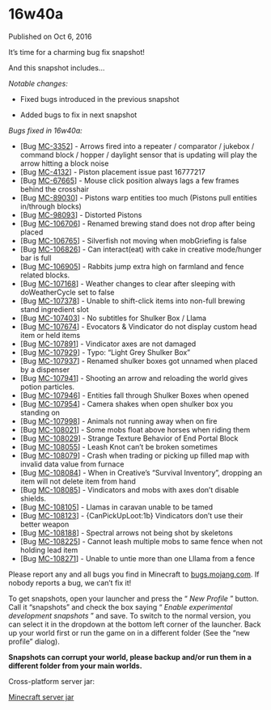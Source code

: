 # 16w40a
Published on Oct 6, 2016

It’s time for a charming bug fix snapshot!

And this snapshot includes…

_Notable changes:_

  * Fixed bugs introduced in the previous snapshot

  * Added bugs to fix in next snapshot

_Bugs fixed in 16w40a:_

  * [Bug [MC-3352](https://bugs.mojang.com/browse/MC-3352)] - Arrows fired into a repeater / comparator / jukebox / command block / hopper / daylight sensor that is updating will play the arrow hitting a block noise
  * [Bug [MC-4132](https://bugs.mojang.com/browse/MC-4132)] - Piston placement issue past 16777217
  * [Bug [MC-67665](https://bugs.mojang.com/browse/MC-67665)] - Mouse click position always lags a few frames behind the crosshair
  * [Bug [MC-89030](https://bugs.mojang.com/browse/MC-89030)] - Pistons warp entities too much (Pistons pull entities in/through blocks)
  * [Bug [MC-98093](https://bugs.mojang.com/browse/MC-98093)] - Distorted Pistons
  * [Bug [MC-106706](https://bugs.mojang.com/browse/MC-106706)] - Renamed brewing stand does not drop after being placed
  * [Bug [MC-106765](https://bugs.mojang.com/browse/MC-106765)] - Silverfish not moving when mobGriefing is false
  * [Bug [MC-106826](https://bugs.mojang.com/browse/MC-106826)] - Can interact(eat) with cake in creative mode/hunger bar is full
  * [Bug [MC-106905](https://bugs.mojang.com/browse/MC-106905)] - Rabbits jump extra high on farmland and fence related blocks.
  * [Bug [MC-107168](https://bugs.mojang.com/browse/MC-107168)] - Weather changes to clear after sleeping with doWeatherCycle set to false
  * [Bug [MC-107378](https://bugs.mojang.com/browse/MC-107378)] - Unable to shift-click items into non-full brewing stand ingredient slot
  * [Bug [MC-107403](https://bugs.mojang.com/browse/MC-107403)] - No subtitles for Shulker Box / Llama
  * [Bug [MC-107674](https://bugs.mojang.com/browse/MC-107674)] - Evocators & Vindicator do not display custom head item or held items
  * [Bug [MC-107891](https://bugs.mojang.com/browse/MC-107891)] - Vindicator axes are not damaged
  * [Bug [MC-107929](https://bugs.mojang.com/browse/MC-107929)] - Typo: “Light Grey Shulker Box”
  * [Bug [MC-107937](https://bugs.mojang.com/browse/MC-107937)] - Renamed shulker boxes got unnamed when placed by a dispenser
  * [Bug [MC-107941](https://bugs.mojang.com/browse/MC-107941)] - Shooting an arrow and reloading the world gives potion particles.
  * [Bug [MC-107946](https://bugs.mojang.com/browse/MC-107946)] - Entities fall through Shulker Boxes when opened
  * [Bug [MC-107954](https://bugs.mojang.com/browse/MC-107954)] - Camera shakes when open shulker box you standing on
  * [Bug [MC-107998](https://bugs.mojang.com/browse/MC-107998)] - Animals not running away when on fire
  * [Bug [MC-108021](https://bugs.mojang.com/browse/MC-108021)] - Some mobs float above horses when riding them
  * [Bug [MC-108029](https://bugs.mojang.com/browse/MC-108029)] - Strange Texture Behavior of End Portal Block
  * [Bug [MC-108055](https://bugs.mojang.com/browse/MC-108055)] - Leash Knot can’t be broken sometimes
  * [Bug [MC-108079](https://bugs.mojang.com/browse/MC-108079)] - Crash when trading or picking up filled map with invalid data value from furnace
  * [Bug [MC-108084](https://bugs.mojang.com/browse/MC-108084)] - When in Creative’s “Survival Inventory”, dropping an item will not delete item from hand
  * [Bug [MC-108085](https://bugs.mojang.com/browse/MC-108085)] - Vindicators and mobs with axes don’t disable shields.
  * [Bug [MC-108105](https://bugs.mojang.com/browse/MC-108105)] - Llamas in caravan unable to be tamed
  * [Bug [MC-108123](https://bugs.mojang.com/browse/MC-108123)] - {CanPickUpLoot:1b} Vindicators don’t use their better weapon
  * [Bug [MC-108188](https://bugs.mojang.com/browse/MC-108188)] - Spectral arrows not being shot by skeletons
  * [Bug [MC-108225](https://bugs.mojang.com/browse/MC-108225)] - Cannot leash multiple mobs to same fence when not holding lead item
  * [Bug [MC-108271](https://bugs.mojang.com/browse/MC-108271)] - Unable to untie more than one Lllama from a fence

Please report any and all bugs you find in Minecraft to
[bugs.mojang.com](https://bugs.mojang.com). If nobody reports a bug, we can’t
fix it!

To get snapshots, open your launcher and press the “ _New Profile_ ” button.
Call it “snapshots” and check the box saying “ _Enable experimental
development snapshots_ ” and save. To switch to the normal version, you can
select it in the dropdown at the bottom left corner of the launcher. Back up
your world first or run the game on in a different folder (See the “new
profile” dialog).

**Snapshots can corrupt your world, please backup and/or run them in a
different folder from your main worlds.**

Cross-platform server jar:

[Minecraft server
jar](https://launcher.mojang.com/mc/game/16w40a/server/64a1a5ba3f347c5e03477b42ac13d10ee193b51c/server.jar)



